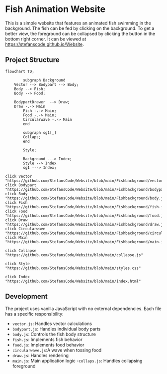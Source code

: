 # Fish Animation Website

This is a simple website that features an animated fish swimming in the background.
The fish can be fed by clicking on the background.
To get a better view, the foreground can be collapsed by clicking the button in the bottom right corner.
It can be viewed at https://stefanscode.github.io/Website.

## Project Structure

```mermaid
flowchart TD;
		
		subgraph Background
    Vector --> Bodypart --> Body;
    Body --> Fish;
    Body --> Food;
    
	BodypartDrawer  --> Draw;
    Draw -.-> Main
		Fish -.-> Main;
		Food -.-> Main;
		Circularwave -.-> Main
		end

		subgraph sg1[_]
		Collaps;
		end

		Style;
		
		Background ---> Index;
		Style --> Index
		sg1 ---> Index;

click Vector "https://github.com/StefansCode/Website/blob/main/Fishbackground/vector.js"
click Bodypart "https://github.com/StefansCode/Website/blob/main/Fishbackground/bodypart.js"
click Body "https://github.com/StefansCode/Website/blob/main/Fishbackground/body.js"
click Fish "https://github.com/StefansCode/Website/blob/main/Fishbackground/fish.js"
click Food "https://github.com/StefansCode/Website/blob/main/Fishbackground/food.js"
click Draw "https://github.com/StefansCode/Website/blob/main/Fishbackground/draw.js"
click Circularwave "https://github.com/StefansCode/Website/blob/main/Fishbackground/circularwave.js"
click Main "https://github.com/StefansCode/Website/blob/main/Fishbackground/main.js"

click Collapse "https://github.com/StefansCode/Website/blob/main/collapse.js"

click Style "https://github.com/StefansCode/Website/blob/main/styles.css"

click Index "https://github.com/StefansCode/Website/blob/main/index.html"
```

## Development
The project uses vanilla JavaScript with no external dependencies. Each file has a specific responsibility:
- `vector.js`:      Handles vector calculations
- `bodypart.js`:    Handles individual body parts
- `body.js`:        Controls the fish body structure
- `fish.js`:        Implements fish behavior
- `food.js`:        Implements food behavior
- `circularwave.js`:A wave when tossing food   
- `draw.js`:        Handles rendering
- `main.js`:        Main application logic
-`collaps.js`:      Handles collapsing foreground